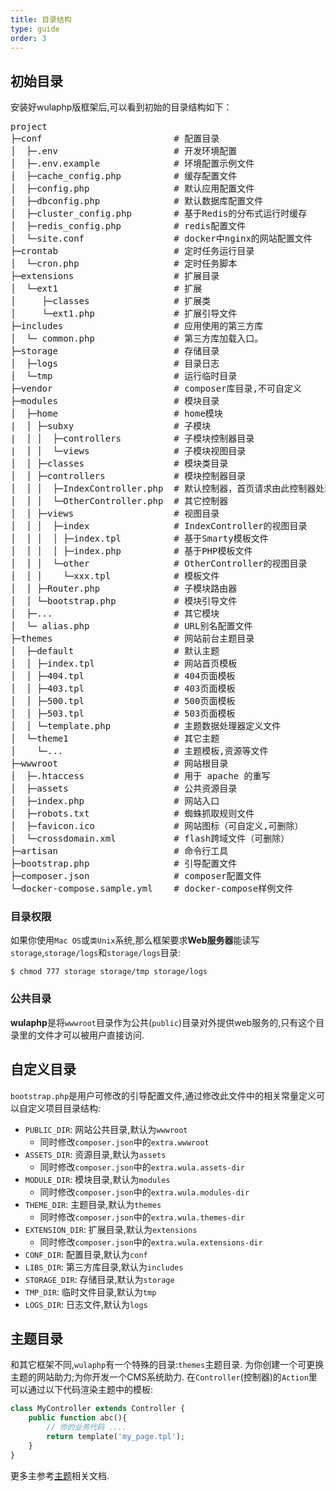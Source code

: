 ```yaml
---
title: 目录结构
type: guide
order: 3
---
```


## 初始目录

安装好wulaphp版框架后,可以看到初始的目录结构如下：

<pre>
project
├─conf                         # 配置目录
│  ├─.env                      # 开发环境配置
│  ├─.env.example              # 环境配置示例文件
│  ├─cache_config.php          # 缓存配置文件
│  ├─config.php                # 默认应用配置文件
│  ├─dbconfig.php              # 默认数据库配置文件
│  ├─cluster_config.php        # 基于Redis的分布式运行时缓存
│  ├─redis_config.php          # redis配置文件
│  └─site.conf                 # docker中nginx的网站配置文件
├─crontab                      # 定时任务运行目录
│  └─cron.php                  # 定时任务脚本
├─extensions                   # 扩展目录
│  └─ext1                      # 扩展
│     ├─classes                # 扩展类
│     └─ext1.php               # 扩展引导文件
├─includes                     # 应用使用的第三方库
│  └─ common.php               # 第三方库加载入口。
├─storage                      # 存储目录
│  ├─logs                      # 目录日志
│  └─tmp                       # 运行临时目录
├─vendor                       # composer库目录,不可自定义
├─modules                      # 模块目录
│  ├─home                      # home模块
|  │ ├─subxy                   # 子模块
|  │ │  ├─controllers          # 子模块控制器目录
|  │ │  └─views                # 子模块视图目录
│  │ ├─classes                 # 模块类目录
│  │ ├─controllers             # 模块控制器目录
│  │ │  ├─IndexController.php  # 默认控制器，首页请求由此控制器处理
│  │ │  └─OtherController.php  # 其它控制器
│  │ ├─views                   # 视图目录
│  │ │  ├─index                # IndexController的视图目录
│  │ │  │ ├─index.tpl          # 基于Smarty模板文件
│  │ │  │ ├─index.php          # 基于PHP模板文件
│  │ │  └─other                # OtherController的视图目录
│  │ │    └─xxx.tpl            # 模板文件
│  │ ├─Router.php              # 子模块路由器
│  │ └─bootstrap.php           # 模块引导文件
│  ├─...                       # 其它模块
│  └─ alias.php                # URL别名配置文件
├─themes                       # 网站前台主题目录
│  ├─default                   # 默认主题
│  │ ├─index.tpl               # 网站首页模板
│  │ ├─404.tpl                 # 404页面模板
│  │ ├─403.tpl                 # 403页面模板
│  │ ├─500.tpl                 # 500页面模板
│  │ ├─503.tpl                 # 503页面模板
│  │ └─template.php            # 主题数据处理器定义文件
│  └─theme1                    # 其它主题
│    └─...                     # 主题模板,资源等文件
├─wwwroot                      # 网站根目录
│  ├─.htaccess                 # 用于 apache 的重写
│  ├─assets                    # 公共资源目录
│  ├─index.php                 # 网站入口
│  ├─robots.txt                # 蜘蛛抓取规则文件
│  ├─favicon.ico               # 网站图标（可自定义,可删除）
│  └─crossdomain.xml           # flash跨域文件（可删除）
├─artisan                      # 命令行工具
├─bootstrap.php                # 引导配置文件
├─composer.json                # composer配置文件
└─docker-compose.sample.yml    # docker-compose样例文件
</pre>

### 目录权限

如果你使用`Mac OS`或`类Unix`系统,那么框架要求**Web服务器**能读写`storage`,`storage/logs`和`storage/logs`目录:

`$ chmod 777 storage storage/tmp storage/logs`

### 公共目录

**wulaphp**是将`wwwroot`目录作为公共(`public`)目录对外提供web服务的,只有这个目录里的文件才可以被用户直接访问.

## 自定义目录

`bootstrap.php`是用户可修改的引导配置文件,通过修改此文件中的相关常量定义可以自定义项目目录结构:

* `PUBLIC_DIR`: 网站公共目录,默认为`wwwroot`
  * 同时修改`composer.json`中的`extra.wwwroot`
* `ASSETS_DIR`: 资源目录,默认为`assets`
  * 同时修改`composer.json`中的`extra.wula.assets-dir`
* `MODULE_DIR`: 模块目录,默认为`modules`
  * 同时修改`composer.json`中的`extra.wula.modules-dir`
* `THEME_DIR`: 主题目录,默认为`themes`
  * 同时修改`composer.json`中的`extra.wula.themes-dir`
* `EXTENSION_DIR`: 扩展目录,默认为`extensions`
  * 同时修改`composer.json`中的`extra.wula.extensions-dir`
* `CONF_DIR`: 配置目录,默认为`conf`
* `LIBS_DIR`: 第三方库目录,默认为`includes`
* `STORAGE_DIR`: 存储目录,默认为`storage`
* `TMP_DIR`: 临时文件目录,默认为`tmp`
* `LOGS_DIR`: 日志文件,默认为`logs`

## 主题目录

和其它框架不同,`wulaphp`有一个特殊的目录:`themes`主题目录. 为你创建一个可更换主题的网站助力;为你开发一个CMS系统助力.
在`Controller`(控制器)的`Action`里可以通过以下代码渲染主题中的模板:

```php
class MyController extends Controller {
    public function abc(){
        // 你的业务代码 ....
        return template('my_page.tpl');
    }
}
```

更多主参考[主题](theme.html)相关文档.
